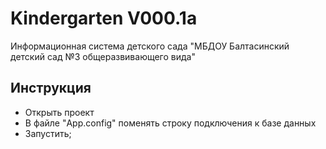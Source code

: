 # Kindergarten V000.1a
  Информационная система детского сада "МБДОУ Балтасинский детский сад №3 общеразвивающего вида"
## Инcтрукция
- Открыть проект
- В файле "App.config" поменять строку подключения к базе данных
- Запустить;
